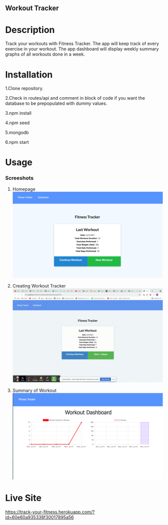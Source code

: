 ## Workout Tracker

# Description
Track your workouts with Fitness Tracker. The app will keep track of every exercise in your workout. The app dashboard will display weekly summary graphs of all workouts done in a week.


# Installation

1.Clone repository.

2.Check in routes/api and comment in block of code if you want the database to be prepopulated with dummy values.

3.npm install

4.npm seed

5.mongodb

6.npm start 

# Usage
###  Screeshots
1. Homepage
  ![Homepage](public/assets/Home.png)

2. Creating Workout Tracker
    ![Create Workout Tracker](public/assets/workout-tracker.gif)

3. Summary of Workout
  ![Summary of Workout Tracker](public/assets/summary.png)
  
  # Live Site
  https://track-your-fitness.herokuapp.com/?id=60e60a935338f30017895a56

